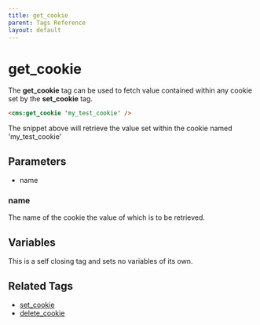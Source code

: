 ```yaml
---
title: get_cookie
parent: Tags Reference
layout: default
---
```


# get_cookie

The **get\_cookie** tag can be used to fetch value contained within any cookie set by the **set\_cookie** tag.

```html
<cms:get_cookie 'my_test_cookie' />
```

The snippet above will retrieve the value set within the cookie named 'my\_test\_cookie'

## Parameters

*   name

### name

The name of the cookie the value of which is to be retrieved.

## Variables

This is a self closing tag and sets no variables of its own.

## Related Tags

*   [set\_cookie](../set_cookie.html)
*   [delete\_cookie](../delete_cookie.html)

